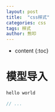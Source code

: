 ```yaml
---
layout: post
title:  "css样式"
categories: css
tags: 样式
author: 熊叩
---
```


* content
{:toc}


# 模型导入

```js
hello world

// ...

